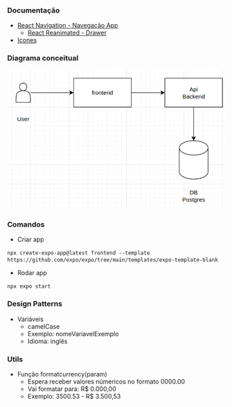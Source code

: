 ### Documentação

- [React Navigation - Navegação App](https://reactnavigation.org/)
  - [React Reanimated - Drawer](https://docs.swmansion.com/react-native-reanimated/)
- [Icones](https://icons.expo.fyi/Index)
### Diagrama conceitual
![Diagrama Conceitual](./docs-assets/diagrama-conceitual.png)


### Comandos
- Criar app 
```
npx create-expo-app@latest frontend --template https://github.com/expo/expo/tree/main/templates/expo-template-blank
```
- Rodar app
```
npx expo start
```

### Design Patterns
- Variáveis
  - camelCase
  - Exemplo: nomeVariavelExemplo
  - Idioma: inglês
### Utils

- Função formatcurrency(param)
  - Espera receber valores númericos no formato 0000.00
  - Vai formatar para: R$ 0.000,00 
  - Exemplo: 3500.53  - R$ 3.500,53